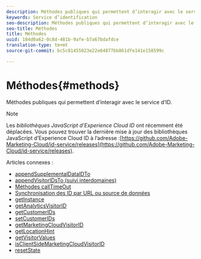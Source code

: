 ```yaml
---
description: Méthodes publiques qui permettent d’interagir avec le service d’ID.
keywords: Service d’identification
seo-description: Méthodes publiques qui permettent d’interagir avec le service d’ID.
seo-title: Méthodes
title: Méthodes
uuid: 184d0a62-0c8d-481b-9afe-b7a67bdafdce
translation-type: tm+mt
source-git-commit: bc5c81455023e22e64877bb861dfe141e158599c

---
```



# Méthodes{#methods}

Méthodes publiques qui permettent d’interagir avec le service d’ID.

>[!NOTE]
>
>Les *bibliothèques JavaScript d’Experience Cloud ID* ont récemment été déplacées. Vous pouvez trouver la dernière mise à jour des bibliothèques JavaScript d’Experience Cloud ID à l’adresse :[https://github.com/Adobe-Marketing-Cloud/id-service/releases](https://github.com/Adobe-Marketing-Cloud/id-service/releases).

Articles connexes :

+ [appendSupplementalDataIDTo](appendsupplementaldataidto.md)
+ [appendVisitorIDsTo (suivi interdomaines)](appendvisitorid.md)
+ [Méthodes callTimeOut](timeout-functions.md)
+ [Synchronisation des ID par URL ou source de données](idsync.md)
+ [getInstance](getinstance.md)
+ [getAnalyticsVisitorID](getanalyticsvisitorid.md)
+ [getCustomerIDs](getcustomerids.md)
+ [setCustomerIDs](setcustomerids.md)
+ [getMarketingCloudVisitorID](getmcvid.md)
+ [getLocationHint](getlocationhint.md)
+ [getVisitorValues](getvisitorvalues.md)
+ [isClientSideMarketingCloudVisitorID](client-side-id.md)
+ [resetState](resetstate.md)

